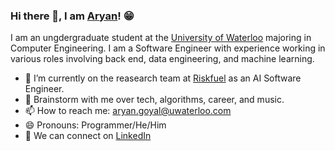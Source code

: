 ### Hi there 👋, I am [Aryan](https://goyalaryan.com/)! 😁

I am an ungdergraduate student at the [University of Waterloo](https://uwaterloo.ca/) majoring in Computer Engineering. I am a Software Engineer with experience working in various roles involving back end, data engineering, and machine learning.

- 🔭 I’m currently on the reasearch team at [Riskfuel](https://riskfuel.com/) as an AI Software Engineer.
- 💬 Brainstorm with me over tech, algorithms, career, and music.
- 📫 How to reach me: aryan.goyal@uwaterloo.com
- 😄 Pronouns: Programmer/He/Him
- 📝 We can connect on [LinkedIn](https://www.linkedin.com/in/aryan-goyal/)
